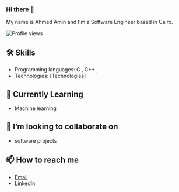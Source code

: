 ### Hi there 👋 

My name is Ahmed Amin and I'm a Software Engineer based in Cairo. 

![Profile views](https://gpvc.arturio.dev/<your-username>)


## 🛠️ Skills
- Programming languages: C , C++ ,
- Technologies: [Technologies]

## 🌱 Currently Learning
- Machine learning

## 👯 I’m looking to collaborate on 
- software projects


## 📫 How to reach me
- [Email](aahmedameen2000@gmail.com)
- [LinkedIn](https://www.linkedin.com/in/ahmed-ameen-613098194)


<!--
**A7med-Amin/A7med-Amin** is a ✨ _special_ ✨ repository because its `README.md` (this file) appears on your GitHub profile.

Here are some ideas to get you started:

- 🔭 I’m currently working on ...
- 🌱 I’m currently learning ...
- 👯 I’m looking to collaborate on ...
- 🤔 I’m looking for help with ...
- 💬 Ask me about ...
- 📫 How to reach me: ...
- 😄 Pronouns: ...
- ⚡ Fun fact: ...
-->
